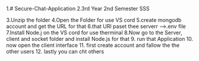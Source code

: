 1.# Secure-Chat-Application
2.3rd Year 2nd Semester SSS

3.Unzip the folder 
4.Open the Folder for use VS cord
5.create mongodb account and get the URL for that
6.that URl paset thee serverr -->.env file
7.Install Node.j on the VS cord for use therminal
8.Now go to the Server, client and socket  folder and install Node.js for that
9. run that Application
10. now open the client interface 
11. first create account and fallow the the other users 
12. lastly you can cht others
